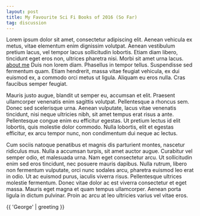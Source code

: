 ```yaml
---
layout: post
title: My Favourite Sci Fi Books of 2016 (So Far)
tag: discussion
---
```


<p>Lorem ipsum dolor sit amet, consectetur adipiscing elit. Aenean vehicula ex metus, vitae elementum enim dignissim volutpat. Aenean vestibulum pretium lacus, vel tempor lacus sollicitudin lobortis. Etiam diam libero, tincidunt eget eros non, ultrices pharetra nisi. Morbi sit amet urna lacus. <a href="#">about me</a> Duis non lorem diam. Phasellus in tempor tellus. Suspendisse sed fermentum quam. Etiam hendrerit, massa vitae feugiat vehicula, ex dui euismod ex, a commodo orci metus ut ligula. Aliquam eu eros nulla. Cras faucibus semper feugiat.

Mauris justo augue, blandit ut semper eu, accumsan et elit. Praesent ullamcorper venenatis enim sagittis volutpat. Pellentesque a rhoncus sem. Donec sed scelerisque urna. Aenean vulputate, lacus vitae venenatis tincidunt, nisi neque ultricies nibh, sit amet tempus erat risus a ante. Pellentesque congue enim eu efficitur egestas. Ut pretium lectus id elit lobortis, quis molestie dolor commodo. Nulla lobortis, elit et egestas efficitur, ex arcu tempor nunc, non condimentum dui neque ac lectus.

Cum sociis natoque penatibus et magnis dis parturient montes, nascetur ridiculus mus. Nulla a accumsan turpis, sit amet auctor augue. Curabitur vel semper odio, et malesuada urna. Nam eget consectetur arcu. Ut sollicitudin enim sed eros tincidunt, nec posuere mauris dapibus. Nulla rutrum, libero non fermentum vulputate, orci nunc sodales arcu, pharetra euismod leo erat in odio. Ut ac euismod purus, iaculis viverra risus. Pellentesque ultrices molestie fermentum. Donec vitae dolor ac est viverra consectetur et eget massa. Mauris eget magna et quam tempus ullamcorper. Aenean porta ligula in dictum pulvinar. Proin ac arcu at leo ultricies varius vel vitae eros.</p>

{{ 'George' | greeting }}



